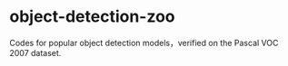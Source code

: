 # object-detection-zoo
Codes for popular object detection models，verified on the Pascal VOC 2007 dataset.
